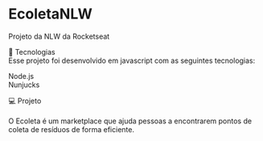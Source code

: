 # EcoletaNLW
Projeto da NLW da Rocketseat



🚀 Tecnologias<br>
Esse projeto foi desenvolvido em javascript com as seguintes tecnologias:

Node.js<br>
Nunjucks


💻 Projeto<br><br>
O Ecoleta é um marketplace que ajuda pessoas a encontrarem pontos de coleta de resíduos de forma eficiente.




